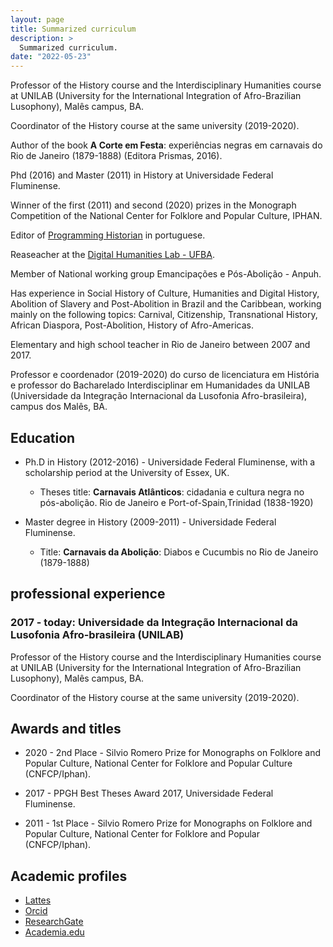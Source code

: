 ```yaml
---
layout: page
title: Summarized curriculum
description: >
  Summarized curriculum.
date: "2022-05-23"
---
```


Professor of the History course and the Interdisciplinary Humanities course at UNILAB (University for the International Integration of Afro-Brazilian Lusophony), Malês campus, BA.

Coordinator of the History course at the same university (2019-2020).

Author of the book **A Corte em Festa**: experiências negras em carnavais do Rio de Janeiro (1879-1888) (Editora Prismas, 2016).

Phd (2016) and Master (2011) in History at Universidade Federal Fluminense.

Winner of the first (2011) and second (2020) prizes in the Monograph Competition of the National Center for Folklore and Popular Culture, IPHAN.

Editor of [Programming Historian](https://programminghistorian.org/pt/) in portuguese.

Reaseacher at the [Digital Humanities Lab - UFBA](http://labhd.ufba.br/).

Member of National working group Emancipações e Pós-­Abolição - Anpuh.

Has experience in Social History of Culture, Humanities and Digital History, Abolition of Slavery and Post-Abolition in Brazil and the Caribbean, working mainly on the following topics: Carnival, Citizenship, Transnational History, African Diaspora, Post-Abolition, History of Afro-Americas.

Elementary and high school teacher in Rio de Janeiro between 2007 and 2017.

Professor e coordenador (2019-2020) do curso de licenciatura em História e professor do Bacharelado Interdisciplinar em Humanidades da UNILAB (Universidade da Integração Internacional da Lusofonia Afro-brasileira), campus dos Malês, BA. 

## Education

- Ph.D in History (2012-2016) - Universidade Federal Fluminense, with a scholarship period at the University of Essex, UK.
    - Theses title: **Carnavais Atlânticos**: cidadania e cultura negra no pós-abolição. Rio de Janeiro e Port-of-Spain,Trinidad (1838-1920)

- Master degree in History (2009-2011) - Universidade Federal Fluminense.
    - Title: **Carnavais da Abolição**: Diabos e Cucumbis no Rio de Janeiro (1879-1888)

## professional experience

### 2017 - today: **Universidade da Integração Internacional da Lusofonia Afro-brasileira (UNILAB)**

Professor of the History course and the Interdisciplinary Humanities course at UNILAB (University for the International Integration of Afro-Brazilian Lusophony), Malês campus, BA.

Coordinator of the History course at the same university (2019-2020).

## Awards and titles

- 2020 - 2nd Place - Silvio Romero Prize for Monographs on Folklore and Popular Culture, National Center for Folklore and Popular Culture (CNFCP/Iphan).

- 2017 - PPGH Best Theses Award 2017, Universidade Federal Fluminense.

- 2011 - 1st Place - Silvio Romero Prize for Monographs on Folklore and Popular Culture, National Center for Folklore and Popular  (CNFCP/Iphan).

## Academic profiles

- [Lattes](http://lattes.cnpq.br/6853705640900524)
- [Orcid](https://orcid.org/0000-0001-5067-8475)
- [ResearchGate](https://www.researchgate.net/profile/Eric_Brasil)
- [Academia.edu](https://unilab.academia.edu/EricBrasil)